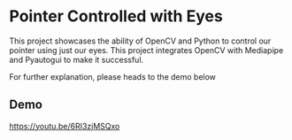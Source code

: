 # Pointer Controlled with Eyes
This project showcases the ability of OpenCV and Python to control our pointer using just our eyes. This project integrates OpenCV with Mediapipe and Pyautogui to make it successful.

For further explanation, please heads to the demo below

## Demo
https://youtu.be/6RI3zjMSQxo
